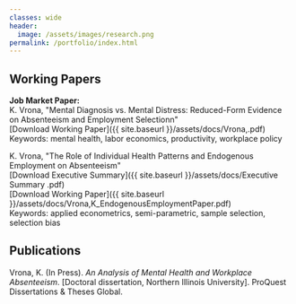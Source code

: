 ```yaml
---
classes: wide
header:
  image: /assets/images/research.png
permalink: /portfolio/index.html
---
```



  
<h2 id="working-papers">Working Papers</h2> 
  
**Job Market Paper:**  
K. Vrona, "Mental Diagnosis vs. Mental Distress: Reduced-Form Evidence on
Absenteeism and Employment Selectionn"\
[Download Working Paper]({{ site.baseurl }}/assets/docs/Vrona,.pdf)\
Keywords: mental health, labor economics, productivity, workplace policy




K. Vrona, "The Role of Individual Health Patterns and Endogenous Employment on Absenteeism"\
[Download Executive Summary]({{ site.baseurl }}/assets/docs/Executive Summary .pdf)\
[Download Working Paper]({{ site.baseurl }}/assets/docs/Vrona,K_EndogenousEmploymentPaper.pdf)\
Keywords: applied econometrics, semi-parametric, sample selection, selection bias






<h2 id="publications">Publications</h2>

Vrona, K. (In Press). *An Analysis of Mental Health and Workplace Absenteeism*. [Doctoral dissertation, Northern Illinois University]. ProQuest Dissertations & Theses Global.
